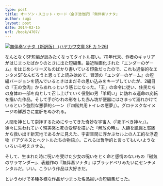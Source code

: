 ```yaml
---
type: post
title: オーソン・スコット・カード（金子浩他訳）『無伴奏ソナタ』
author: sugi
layout: post
date: 2014-02-15
url: /book/4707/
---
```

<a href="http://www.amazon.co.jp/exec/obidos/ASIN/4150119406/chezsugi-22/ref=nosim/" onclick="_gaq.push(['_trackEvent', 'outbound-article', 'http://www.amazon.co.jp/exec/obidos/ASIN/4150119406/chezsugi-22/ref=nosim/', '']);" name="amazletlink" target="_blank"><img src="http://i1.wp.com/ecx.images-amazon.com/images/I/41N0IpMCvAL._SL160_.jpg?w=660" alt="無伴奏ソナタ〔新訳版〕 (ハヤカワ文庫 SF カ 1-26)" class="alignleft"  data-recalc-dims="1" /></a>

なんとなくSF短編が読みたくなってタイトル買い。70年代末、作者のキャリアがはじまったばかりのときに出た短編集。最近映画化された『エンダーのゲーム』をはじめシリーズものばかり書いている印象だったので、これも通俗的なエンタメSFなんだろうと思ってよ読み始めて、冒頭の『エンダーのゲーム』の短編バージョンを読んでいるときはまだその思い込みをキープしていたが、2編目の『王の食肉』からあれっという感じになった。「王」の命令に従い、住民たちの身体の一部を肉として召し上げていく役割の男「羊飼い」に訪れる運命の変転を描いた作品。そして手がひれの形をした赤ん坊が便器にはさまって溺れかけているという強烈な悪夢的シーン（『四階共用トイレの悪夢』）。グロテスクなイメージの鮮烈さに度肝をぬかれる。

人間を神として崇拝するためにやってきた奇妙な宇宙人（『死すべき神々』）。徐々に失われていく現実感と死の受容を描いた『解放の時』。人類を飢餓と貧困から救い出す新天地であるかに見えた、宇宙空間に浮かぶセル上の人工的な浮遊物（『アグネスとヘクトルたちの物語』）。これらは哲学的と言ってもいいようないろいろ考えさせる。

そして、生まれた時に呪いを受けた少女の呪いをとく命と感情のないもの『磁気のサラマンダー』、表題作の『無伴奏ソナタ』はブラッドベリみたいにセンチメンタルだ。いい。こういう作品は大好きだ。

というわけで多種多様な作品がつまった名品揃いの短編集だった。

